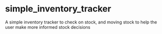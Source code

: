 # simple_inventory_tracker
A simple inventory tracker to check on stock, and moving stock to help the user make more informed stock decisions

